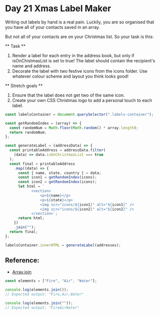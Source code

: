 # Day 21 Xmas Label Maker

Writing out labels by hand is a real pain. Luckily, you are so organised that you have all of your contacts saved in an array.

But not all of your contacts are on your Christmas list. So your task is this:

** Task **

1. Render a label for each entry in the address book, but only if isOnChistmasList is set to true! The label should contain the recipient's name and address.
2. Decorate the label with two festive icons from the icons folder. Use whatever colour scheme and layout you think looks good!

** Stretch goals **

1. Ensure that the label does not get two of the same icon.
2. Create your own CSS Christmas logo to add a personal touch to each label.

```js
const labelsContainer = document.querySelector(".labels-container");

const getRandomIndex = (array) => {
  const randomNum = Math.floor(Math.random() * array.length);
  return randomNum;
};

const generateLabel = (addressData) => {
  const printableAddress = addressData.filter(
    (data) => data.isOnChristmasList === true
  );
  const final = printableAddress
    .map((data) => {
      const { name, state, country } = data;
      const icon1 = getRandomIndex(icons);
      const icon2 = getRandomIndex(icons);
      let html = `
            <section>
                <p>${name}</p>
                <p>${state}</p>
                <img scr="icons/${icon1}" alt="${icon1}" />
                <img scr="icons/${icon2}" alt="${icon2}" />
            </section>`;
      return html;
    })
    .join("");
  return final;
};

labelsContainer.innerHTML = generateLabel(addresses);
```

## Reference:

- [Array.join](https://developer.mozilla.org/en-US/docs/Web/JavaScript/Reference/Global_Objects/Array/join)

```js
const elements = ["Fire", "Air", "Water"];

console.log(elements.join());
// Expected output: "Fire,Air,Water"

console.log(elements.join(""));
// Expected output: "FireAirWater"
```
